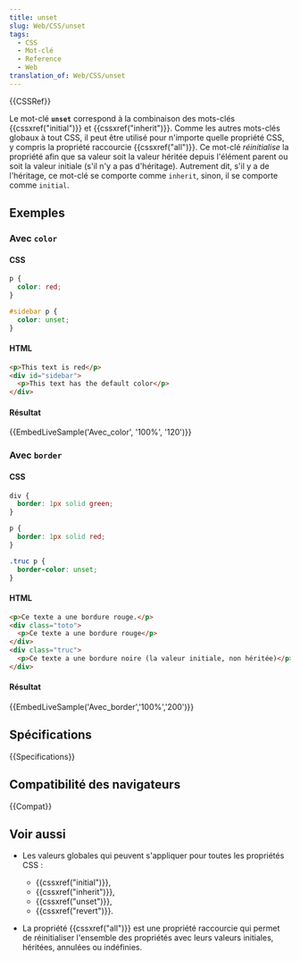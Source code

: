 ```yaml
---
title: unset
slug: Web/CSS/unset
tags:
  - CSS
  - Mot-clé
  - Reference
  - Web
translation_of: Web/CSS/unset
---
```


{{CSSRef}}

Le mot-clé **`unset`** correspond à la combinaison des mots-clés {{cssxref("initial")}} et {{cssxref("inherit")}}. Comme les autres mots-clés globaux à tout CSS, il peut être utilisé pour n'importe quelle propriété CSS, y compris la propriété raccourcie {{cssxref("all")}}. Ce mot-clé _réinitialise_ la propriété afin que sa valeur soit la valeur héritée depuis l'élément parent ou soit la valeur initiale (s'il n'y a pas d'héritage). Autrement dit, s'il y a de l'héritage, ce mot-clé se comporte comme `inherit`, sinon, il se comporte comme `initial`.

## Exemples

### Avec `color`

#### CSS

```css
p {
  color: red;
}

#sidebar p {
  color: unset;
}
```

#### HTML

```html
<p>This text is red</p>
<div id="sidebar">
  <p>This text has the default color</p>
</div>
```

#### Résultat

{{EmbedLiveSample('Avec_color', '100%', '120')}}

### Avec `border`

#### CSS

```css
div {
  border: 1px solid green;
}

p {
  border: 1px solid red;
}

.truc p {
  border-color: unset;
}
```

#### HTML

```html
<p>Ce texte a une bordure rouge.</p>
<div class="toto">
  <p>Ce texte a une bordure rouge</p>
</div>
<div class="truc">
  <p>Ce texte a une bordure noire (la valeur initiale, non héritée)</p>
</div>
```

#### Résultat

{{EmbedLiveSample('Avec_border','100%','200')}}

## Spécifications

{{Specifications}}

## Compatibilité des navigateurs

{{Compat}}

## Voir aussi

- Les valeurs globales qui peuvent s'appliquer pour toutes les propriétés CSS :

  - {{cssxref("initial")}},
  - {{cssxref("inherit")}},
  - {{cssxref("unset")}},
  - {{cssxref("revert")}}.

- La propriété {{cssxref("all")}} est une propriété raccourcie qui permet de réinitialiser l'ensemble des propriétés avec leurs valeurs initiales, héritées, annulées ou indéfinies.
